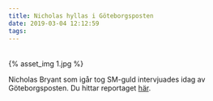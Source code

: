```yaml
---
title: Nicholas hyllas i Göteborgsposten
date: 2019-03-04 12:12:59
tags:
---
```


<div style="padding-top: 20px; width: 100%; margin: 0 auto;">
	{% asset_img 1.jpg %}
</div>

Nicholas Bryant som igår tog SM-guld intervjuades idag av Göteborgsposten. Du hittar reportaget [här](https://www.svt.se/nyheter/lokalt/vast/goteborg-har-fatt-en-ny-bryant-som-hjalte-i-staden).